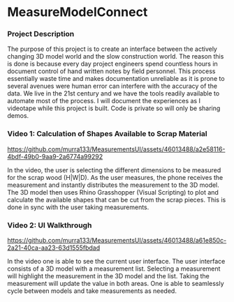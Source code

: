 # MeasureModelConnect
### Project Description
The purpose of this project is to create an interface between the actively changing 3D model world and the slow construction world. The reason this is done is because every day project engineers spend countless hours in document control of hand written notes by field personnel. This process essentially waste time and makes documentation unreliable as it is prone to several avenues were human error can interfere with the accuracy of the data. We live in the 21st century and we have the tools readily available to automate most of the process. I will document the experiences as I videotape while this project is built. Code is private so will only be sharing demos.


### Video 1: Calculation of Shapes Available to Scrap Material

https://github.com/murra133/MeasurementsUI/assets/46013488/a2e58116-4bdf-49b0-9aa9-2a6774a99292

In the video, the user is selecting the different dimensions to be measured for the scrap wood (H|W|D). As the user measures, the phone receives the measurement and instantly distributes the measurement to the 3D model. The 3D model then uses Rhino Grasshopper (Visual Scripting) to plot and calculate the available shapes that can be cut from the scrap pieces. This is done in sync with the user taking measurements.


### Video 2: UI Walkthrough


https://github.com/murra133/MeasurementsUI/assets/46013488/a61e850c-2a21-40ca-aa23-63d1555fbdad


In the video one is able to see the current user interface. The user interface consists of a 3D model with a measurement list. Selecting a measurement will highlight the measurement in the 3D model and the list. Taking the measurement will update the value in both areas. One is able to seamlessly cycle between models and take measurements as needed.




